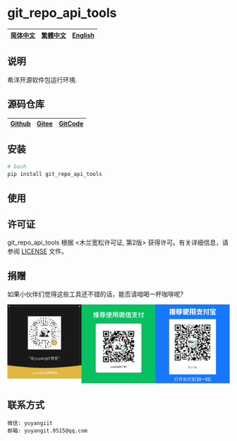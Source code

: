 # git_repo_api_tools

| [简体中文](./README.md)         | [繁體中文](readme/README.zh-hant.md)        |                      [English](readme/README.en.md)          |
| ----------- | -------------|---------------------------------------|

## 说明

希洋开源软件包运行环境.

## 源码仓库

| [Github](https://github.com/xy-base/git_repo_api_tools.git)         | [Gitee](https://gitee.com/xy-opensource/git_repo_api_tools.git)        |                      [GitCode](https://gitcode.com/xy-opensource/git_repo_api_tools.git)          |
| ----------- | -------------|---------------------------------------|


## 安装

```bash
# bash
pip install git_repo_api_tools
```

## 使用


## 许可证
git_repo_api_tools 根据 <木兰宽松许可证, 第2版> 获得许可。有关详细信息，请参阅 [LICENSE](LICENSE) 文件。

## 捐赠
如果小伙伴们觉得这些工具还不错的话，能否请咱喝一杯咖啡呢?  

![pay-total](./readme/pay-total.png)


## 联系方式

```
微信: yuyangiit
邮箱: yuyangit.0515@qq.com
```
